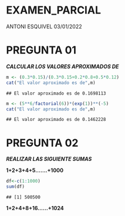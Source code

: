 EXAMEN\_PARCIAL
================
ANTONI ESQUIVEL
03/01/2022

# PREGUNTA 01

***CALCULAR LOS VALORES APROXIMADOS DE***

``` r
m <- (0.3*0.15)/(0.3*0.15+0.2*0.8+0.5*0.12)
cat("El valor aproximado es de",m)
```

    ## El valor aproximado es de 0.1698113

``` r
m <- (5**6/factorial(6))*(exp(1))**(-5)
cat("El valor aproximado es de",m)
```

    ## El valor aproximado es de 0.1462228

# PREGUNTA 02

***REALIZAR LAS SIGUIENTE SUMAS***

**1+2+3+4+5…….+1000**

``` r
df<-c(1:1000)
sum(df)
```

    ## [1] 500500

**1+2+4+8+16……+1024**
